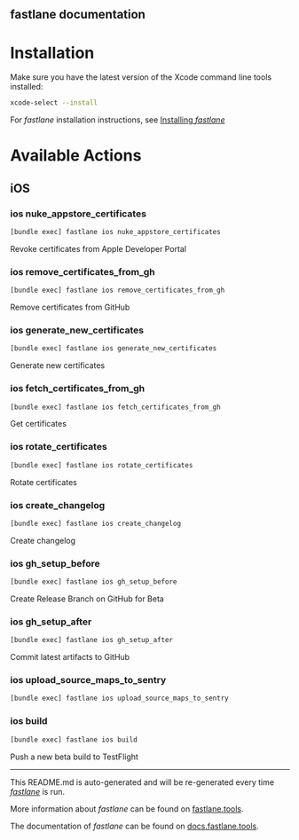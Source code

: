fastlane documentation
----

# Installation

Make sure you have the latest version of the Xcode command line tools installed:

```sh
xcode-select --install
```

For _fastlane_ installation instructions, see [Installing _fastlane_](https://docs.fastlane.tools/#installing-fastlane)

# Available Actions

## iOS

### ios nuke_appstore_certificates

```sh
[bundle exec] fastlane ios nuke_appstore_certificates
```

Revoke certificates from Apple Developer Portal

### ios remove_certificates_from_gh

```sh
[bundle exec] fastlane ios remove_certificates_from_gh
```

Remove certificates from GitHub

### ios generate_new_certificates

```sh
[bundle exec] fastlane ios generate_new_certificates
```

Generate new certificates

### ios fetch_certificates_from_gh

```sh
[bundle exec] fastlane ios fetch_certificates_from_gh
```

Get certificates

### ios rotate_certificates

```sh
[bundle exec] fastlane ios rotate_certificates
```

Rotate certificates

### ios create_changelog

```sh
[bundle exec] fastlane ios create_changelog
```

Create changelog

### ios gh_setup_before

```sh
[bundle exec] fastlane ios gh_setup_before
```

Create Release Branch on GitHub for Beta

### ios gh_setup_after

```sh
[bundle exec] fastlane ios gh_setup_after
```

Commit latest artifacts to GitHub

### ios upload_source_maps_to_sentry

```sh
[bundle exec] fastlane ios upload_source_maps_to_sentry
```



### ios build

```sh
[bundle exec] fastlane ios build
```

Push a new beta build to TestFlight

----

This README.md is auto-generated and will be re-generated every time [_fastlane_](https://fastlane.tools) is run.

More information about _fastlane_ can be found on [fastlane.tools](https://fastlane.tools).

The documentation of _fastlane_ can be found on [docs.fastlane.tools](https://docs.fastlane.tools).
